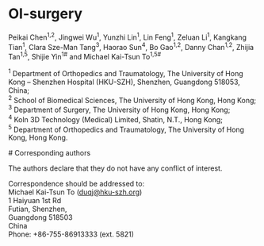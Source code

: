 # OI-surgery

Peikai Chen<sup>1,2</sup>, Jingwei Wu<sup>1</sup>, Yunzhi Lin<sup>1</sup>, Lin Feng<sup>1</sup>, Zeluan Li<sup>1</sup>, 
Kangkang Tian<sup>1</sup>, Clara Sze-Man Tang<sup>3</sup>, Haorao Sun<sup>4</sup>, Bo Gao<sup>1,2</sup>, Danny Chan<sup>1,2</sup>, 
Zhijia Tan<sup>1,5</sup>, Shijie Yin<sup>1#</sup> and Michael Kai-Tsun To<sup>1,5#</sup>


<sup>1</sup> Department of Orthopedics and Traumatology, The University of Hong Kong – Shenzhen Hospital (HKU-SZH), Shenzhen, Guangdong 518053, China; <br>
<sup>2</sup> School of Biomedical Sciences, The University of Hong Kong, Hong Kong; <br>
<sup>3</sup> Department of Surgery, The University of Hong Kong, Hong Kong; <br>
<sup>4</sup> Koln 3D Technology (Medical) Limited, Shatin, N.T., Hong Kong; <br>
<sup>5</sup> Department of Orthopedics and Traumatology, The University of Hong Kong, Hong Kong. <br>



\# Corresponding authors

The authors declare that they do not have any conflict of interest.

Correspondence should be addressed to:<br>
Michael Kai-Tsun To (duqj@hku-szh.org)<br>
1 Haiyuan 1st Rd<br>
Futian, Shenzhen, <br>
Guangdong 518503 <br>
China<br>
Phone: +86-755-86913333 (ext. 5821)<br>
